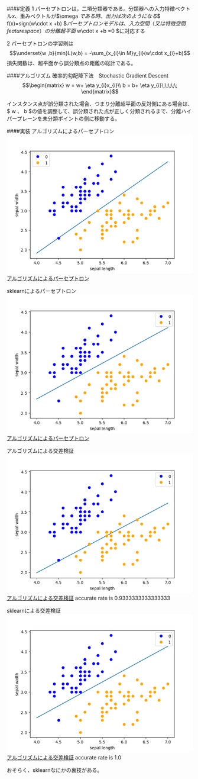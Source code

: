 ####定義
1 パーセプトロンは，二項分類器である。分類器への入力特徴ベクトル$x$、重みベクトルが$\omega $である時、出力は次のようになる　$$ f(x)=sign(w\cdot x +b) $$　パーセプトロンモデルは、入力空間（又は　特徴空間　feature space）の分離超平面$ w\cdot x +b =0 $に対応する

2 パーセプトロンの学習則は　$$\underset{w ,b}{min}L(w,b) = -\sum_{x_{i}\in M}y_{i}(w\cdot x_{i}+b)$$ 損失関数は、超平面から誤分類点の距離の総計である。


####アルゴリズム
確率的勾配降下法　Stochastic Gradient Descent
$$\begin{matrix}
w = w+ \eta y_{i}x_{i}\\ 
b = b+ \eta y_{i}\;\;\;\;\;
\end{matrix}$$

インスタンス点が誤分類された場合、つまり分離超平面の反対側にある場合は、$ w $、$ b $の値を調整して、誤分類された点が正しく分類されるまで、分離ハイパープレーンを未分類ポイントの側に移動する。

####実装
アルゴリズムによるパーセプトロン
![](https://github.com/tyousinu1984/machine_learning/blob/master/Statistical_learning_theory/2.Perceptron/perceptron.png)
[アルゴリズムによるパーセプトロン](https://github.com/tyousinu1984/machine_learning/blob/master/Statistical_learning_theory/2.Perceptron/perceptron.py)

sklearnによるパーセプトロン
![](https://github.com/tyousinu1984/machine_learning/blob/master/Statistical_learning_theory/2.Perceptron/perceptron_by_sklearn.png)
[アルゴリズムによるパーセプトロン](https://github.com/tyousinu1984/machine_learning/blob/master/Statistical_learning_theory/2.Perceptron/perceptron_by_sklearn.py)



アルゴリズムによる交差検証
![](https://github.com/tyousinu1984/machine_learning/blob/master/Statistical_learning_theory/2.Perceptron/holdout_validation.png)
[アルゴリズムによる交差検証](https://github.com/tyousinu1984/machine_learning/blob/master/Statistical_learning_theory/2.Perceptron/holdout_validation.py)
accurate rate is 0.9333333333333333

sklearnによる交差検証
![](https://github.com/tyousinu1984/machine_learning/blob/master/Statistical_learning_theory/2.Perceptron/holdout_validation_by_sklearn.png)
[アルゴリズムによる交差検証](https://github.com/tyousinu1984/machine_learning/blob/master/Statistical_learning_theory/2.Perceptron/holdout_validation_by_sklearn.py)
accurate rate is 1.0

おそらく、sklearnなにかの裏技がある。